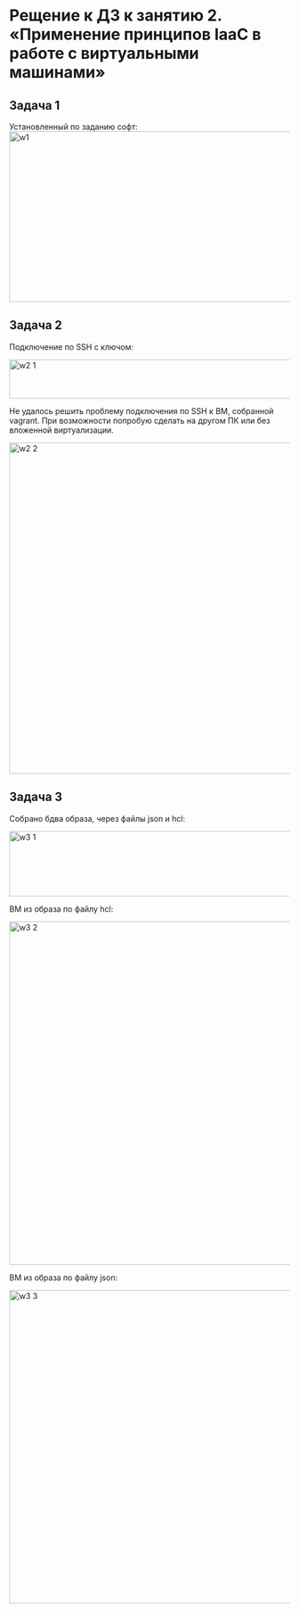 # Рещение к ДЗ к занятию 2. «Применение принципов IaaC в работе с виртуальными машинами»
## Задача 1
Установленный по заданию софт:
<img width="653" height="306" alt="w1" src="https://github.com/user-attachments/assets/5361c88a-dd3e-492c-8242-ded666d901f7" />

## Задача 2
Подключение по SSH с ключом:

<img width="539" height="70" alt="w2 1" src="https://github.com/user-attachments/assets/e563ad60-e22c-4686-a999-0d717f4e0ca9" />

Не удалось решить проблему подключения по SSH к ВМ, собранной vagrant. При возможности попробую сделать на другом ПК или без вложенной виртуализации.

<img width="717" height="594" alt="w2 2" src="https://github.com/user-attachments/assets/0339ab16-1f7a-4632-88b3-6e4aea12e06a" />


## Задача 3
Собрано бдва образа, через файлы json и hcl:

<img width="723" height="117" alt="w3 1" src="https://github.com/user-attachments/assets/31431c9b-89ca-4151-bfa9-36f95817b375" />

ВМ из образа по файлу hcl:

<img width="1038" height="616" alt="w3 2" src="https://github.com/user-attachments/assets/cb78409a-8896-423d-97bc-006ed6b08798" />

ВМ из образа по файлу json:

<img width="661" height="562" alt="w3 3" src="https://github.com/user-attachments/assets/dbc63723-9ede-420b-b99f-8fa5607ba0d0" />

